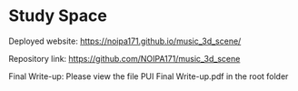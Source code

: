 # Study Space

Deployed website: https://noipa171.github.io/music_3d_scene/

Repository link: https://github.com/NOIPA171/music_3d_scene

Final Write-up: Please view the file PUI Final Write-up.pdf in the root folder
